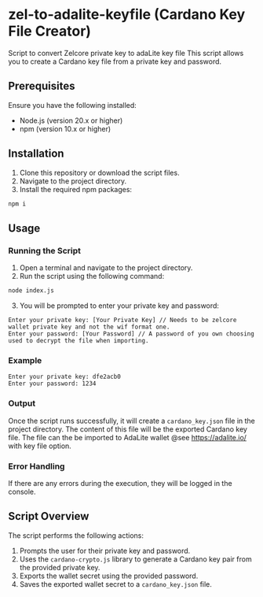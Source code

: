 # zel-to-adalite-keyfile (Cardano Key File Creator)
Script to convert Zelcore private key to adaLite key file
This script allows you to create a Cardano key file from a private key and password. 

## Prerequisites

Ensure you have the following installed:

- Node.js (version 20.x or higher)
- npm (version 10.x or higher)

## Installation

1. Clone this repository or download the script files.
2. Navigate to the project directory.
3. Install the required npm packages:

```bash
npm i
```

## Usage

### Running the Script

1. Open a terminal and navigate to the project directory.
2. Run the script using the following command:

```bash
node index.js
```

3. You will be prompted to enter your private key and password:

```
Enter your private key: [Your Private Key] // Needs to be zelcore wallet private key and not the wif format one.
Enter your password: [Your Password] // A password of you own choosing used to decrypt the file when importing.
```

### Example

```
Enter your private key: dfe2acb0
Enter your password: 1234
```

### Output

Once the script runs successfully, it will create a `cardano_key.json` file in the project directory. The content of this file will be the exported Cardano key file.
The file can the be imported to AdaLite wallet @see https://adalite.io/ with key file option.

### Error Handling

If there are any errors during the execution, they will be logged in the console.

## Script Overview

The script performs the following actions:

1. Prompts the user for their private key and password.
2. Uses the `cardano-crypto.js` library to generate a Cardano key pair from the provided private key.
3. Exports the wallet secret using the provided password.
4. Saves the exported wallet secret to a `cardano_key.json` file.
